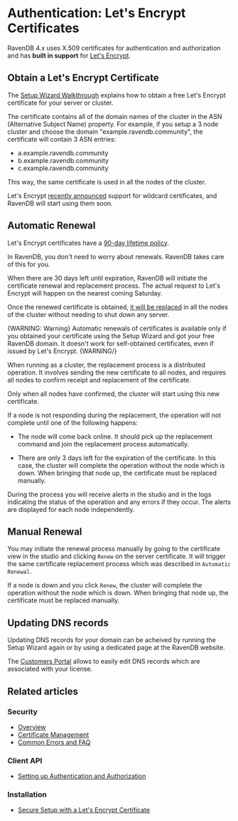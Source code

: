 # Authentication: Let's Encrypt Certificates

RavenDB 4.x uses X.509 certificates for authentication and authorization and has **built in support** for [Let's Encrypt](https://letsencrypt.org/).

## Obtain a Let's Encrypt Certificate

The [Setup Wizard Walkthrough](../../../start/installation/setup-wizard) explains how to obtain a free Let's Encrypt certificate for your server or cluster.

The certificate contains all of the domain names of the cluster in the ASN (Alternative Subject Name) property. For example, if you setup a 3 node cluster and choose the domain "example.ravendb.community", the certificate will contain 3 ASN entries:  

- a.example.ravendb.community  
- b.example.ravendb.community  
- c.example.ravendb.community  

This way, the same certificate is used in all the nodes of the cluster.

Let's Encrypt [recently announced](https://letsencrypt.org/2017/07/06/wildcard-certificates-coming-jan-2018.html) support for wildcard certificates, and RavenDB will start using them soon.

## Automatic Renewal

Let's Encrypt certificates have a [90-day lifetime policy](https://letsencrypt.org/2015/11/09/why-90-days.html).

In RavenDB, you don't need to worry about renewals. RavenDB takes care of this for you.

When there are 30 days left until expiration, RavenDB will initiate the certificate renewal and replacement process. The actual request to Let's Encrypt will happen on the nearest coming Saturday.

Once the renewed certificate is obtained, [it will be replaced](../../../server/security/authentication/certificate-renewal-and-rotation) in all the nodes of the cluster without needing to shut down any server.

{WARNING: Warning} 
Automatic renewals of certificates is available only if you obtained your certificate using the Setup Wizard and got your free RavenDB domain. It doesn't work for self-obtained certificates, even if issued by Let's Encrypt.
{WARNING/}

When running as a cluster, the replacement process is a distributed operation. It involves sending the new certificate to all nodes, and requires all nodes to confirm receipt and replacement of the certificate.

Only when all nodes have confirmed, the cluster will start using this new certificate. 

If a node is not responding during the replacement, the operation will not complete until one of the following happens:

* The node will come back online. It should pick up the replacement command and join the replacement process automatically.

* There are only 3 days left for the expiration of the certificate. In this case, the cluster will complete the operation without the node which is down. When bringing that node up, the certificate must be replaced manually.

During the process you will receive alerts in the studio and in the logs indicating the status of the operation and any errors if they occur. The alerts are displayed for each node independently.

## Manual Renewal

You may initiate the renewal process manually by going to the certificate view in the studio and clicking `Renew` on the server certificate. It will trigger the same certificate replacement process which was described in `Automatic Renewal`.

If a node is down and you click `Renew`, the cluster will complete the operation without the node which is down. When bringing that node up, the certificate must be replaced manually.

## Updating DNS records

Updating DNS records for your domain can be acheived by running the Setup Wizard again or by using a dedicated page at the RavenDB website.

The [Customers Portal](https://customers.ravendb.net) allows to easily edit DNS records which are associated with your license.

## Related articles

### Security 

- [Overview](../../../server/security/overview)
- [Certificate Management](../../../server/security/authentication/certificate-management)
- [Common Errors and FAQ](../../../server/security/common-errors-and-faq)

### Client API

- [Setting up Authentication and Authorization](../../../client-api/setting-up-authentication-and-authorization)

### Installation

- [Secure Setup with a Let's Encrypt Certificate](../../../start/installation/setup-wizard#secure-setup-with-a-let)
